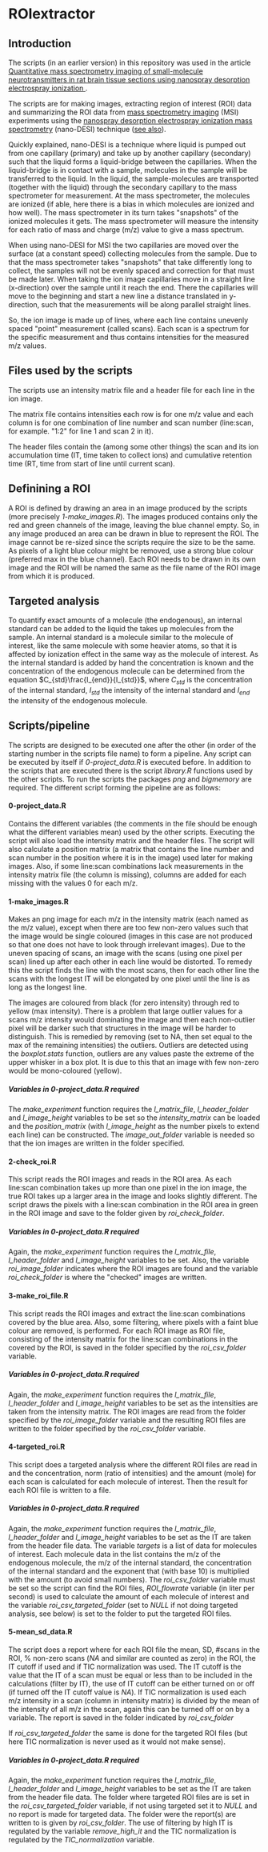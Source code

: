 # ROIextractor

## Introduction
The scripts (in an earlier version) in this repository was used in the article [Quantitative mass spectrometry imaging of small-molecule neurotransmitters in rat brain tissue sections using nanospray desorption electrospray ionization ](http://pubs.rsc.org/en/content/articlelanding/2016/an/c5an02620b#!divAbstract).

The scripts are for making images, extracting region of interest (ROI) data and summarizing the ROI data from [mass spectrometry imaging](https://en.wikipedia.org/wiki/Mass_spectrometry_imaging) (MSI) experiments using the [nanospray desorption electrospray 
ionization mass spectrometry](http://imaging.pnnl.gov/projects/posters/2013/2_2JLaskin_2013_fin.pdf) (nano-DESI) technique ([see also](https://www.emsl.pnl.gov/emslweb/news/birth-nanodesi)).

Quickly explained, nano-DESI is a technique where liquid is pumped out from one capillary (primary) and take up by another capillary (secondary) such that the liquid forms a liquid-bridge between the capillaries. When the liquid-bridge is in contact with a sample, molecules in the sample will be transferred to the liquid. In the liquid, the sample-molecules are transported (together with the liquid) through the secondary capillary to the mass spectrometer for measurement. At the mass spectrometer, the molecules are ionized (if able, here there is a bias in which molecules are ionized and how well). The mass spectrometer in its turn takes "snapshots" of the ionized molecules it gets.
The mass spectrometer will measure the intensity for each ratio of mass and charge (m/z) value to give a mass spectrum.

When using nano-DESI for MSI the two capillaries are moved over the surface (at a constant speed) collecting molecules from the sample. Due to that the mass spectrometer takes "snapshots" that take differently long to collect, the samples will not be evenly spaced and correction for that must be made later. When taking the ion image capillaries move in a straight line (x-direction) over the sample until it reach the end. There the capillaries will move to the beginning and start a new line a distance translated in y-direction, such that the measurements will be along parallel straight lines.

So, the ion image is made up of lines, where each line contains unevenly spaced "point" measurement (called scans). Each scan is a spectrum for the specific measurement and thus contains intensities for the measured m/z values.


## Files used by the scripts

The scripts use an intensity matrix file and a header file for each line in the ion image.

The matrix file contains intensities each row is for one m/z value and each column is for one combination of line number and scan number (line:scan, for example. "1:2" for line 1 and scan 2 in it).

The header files contain the (among some other things) the scan and its ion accumulation time (IT, time taken to collect ions) and cumulative retention time (RT, time from start of line until current scan).


## Definining a ROI
A ROI is defined by drawing an area in an image produced by the scripts (more precisely *1-make_images.R*). The images produced contains only the red and green channels of the image, leaving the blue channel empty. So, in any image produced an area can be drawn in blue to represent the ROI. The image cannot be re-sized since the scripts require the size to be the same. As pixels of a light blue colour might be removed, use a strong blue colour (preferred max in the blue channel).
Each ROI needs to be drawn in its own image and the ROI will be named the same as the file name of the ROI image from which it is produced.


## Targeted analysis
To quantify exact amounts of a molecule (the endogenous), an internal standard can be added to the liquid the takes up molecules from the sample. An internal standard is a molecule similar to the molecule of interest, like the same molecule with some heavier atoms, so that it is affected by ionization effect in the same way as the molecule of interest. As the internal standard is added by hand the concentration is known and the concentration of the endogenous molecule can be determined from the equation $C_{std}\frac{I_{end}}{I_{std}}$, where $C_{std}$ is the concentration of the internal standard, $I_{std}$ the intensity of the internal standard and $I_{end}$ the intensity of the endogenous molecule.


## Scripts/pipeline

The scripts are designed to be executed one after the other (in order of the starting number in the scripts file name) to form a pipeline. Any script can be executed by itself if *0-project_data.R* is executed before. In addition to the scripts that are executed there is the script *library.R* functions used by the other scripts. To run the scripts the packages *png* and *bigmemory* are required. The different script forming the pipeline are as follows:

#### 0-project_data.R
Contains the different variables (the comments in the file should be enough what the different variables mean) used by the other scripts. Executing the script will also load the intensity matrix and the header files. The script will also calculate a position matrix (a matrix that contains the line number and scan number in the position where it is in the image) used later for making images. Also, if some line:scan combinations lack measurements in the intensity matrix file (the column is missing), columns are added for each missing with the values 0 for each m/z.

#### 1-make_images.R
Makes an png image for each m/z in the intensity matrix (each named as the m/z value), except when there are too few non-zero values such that the image would be single coloured (images in this case are not produced so that one does not have to look through irrelevant images). Due to the uneven spacing of scans, an image with the scans (using one pixel per scan) lined up after each other in each line would be distorted. To remedy this the script finds the line with the most scans, then for each other line the scans with the longest IT will be elongated by one pixel until the line is as long as the longest line.

The images are coloured from black (for zero intensity) through red to yellow (max intensity). There is a problem that large outlier values for a scans m/z intensity would dominating the image and then each non-outlier pixel will be darker such that structures in the image will be harder to distinguish. This is remedied by removing (set to NA, then set equal to the max of the remaining intensities) the outliers. Outliers are detected using the *boxplot.stats* function, outliers are any values paste the extreme of the upper whisker in a box plot. It is due to this that an image with few non-zero would be mono-coloured (yellow).

##### Variables in 0-project_data.R required

The *make_experiment* function requires the *l_matrix_file*, *l_header_folder* and *l_image_height* variables to be set so the *intensity_matrix* can be loaded and the *position_matrix* (with *l_image_height* as the number pixels to extend each line) can be constructed. The *image_out_folder* variable is needed so that the ion images are written in the folder specified.


#### 2-check_roi.R
This script reads the ROI images and reads in the ROI area. As each line:scan combination takes up more than one pixel in the ion image, the true ROI takes up a larger area in the image and looks slightly different. The script draws the pixels with a line:scan combination in the ROI area in green in the ROI image and save to the folder given by *roi_check_folder*.

##### Variables in 0-project_data.R required
Again, the *make_experiment* function requires the *l_matrix_file*, *l_header_folder* and *l_image_height* variables to be set. Also, the variable *roi_image_folder* indicates where the ROI images are found and the variable *roi_check_folder* is where the "checked" images are written.


#### 3-make_roi_file.R
This script reads the ROI images and extract the line:scan combinations covered by the blue area. Also, some filtering, where pixels with a faint blue colour are removed, is performed. For each ROI image as ROI file, consisting of the intensity matrix for the line:scan combinations in the covered by the ROI, is saved in the folder specified by the *roi_csv_folder* variable.

##### Variables in 0-project_data.R required
Again, the *make_experiment* function requires the *l_matrix_file*, *l_header_folder* and *l_image_height* variables to be set as the intensities are taken from the intensity matrix. The ROI images are read from the folder specified by the *roi_image_folder* variable and the resulting ROI files are written to the folder specified by the *roi_csv_folder* variable.


#### 4-targeted_roi.R
This script does a targeted analysis where the different ROI files are read in and the concentration, norm (ratio of intensities) and the amount (mole) for each scan is calculated for each molecule of interest. Then the result for each ROI file is written to a file.

##### Variables in 0-project_data.R required
Again, the *make_experiment* function requires the *l_matrix_file*, *l_header_folder* and *l_image_height* variables to be set as the IT are taken from the header file data.
The variable *targets* is a list of data for molecules of interest. Each molecule data in the list contains the m/z of the endogenous molecule, the m/z of the internal standard, the concentration of the internal standard and the exponent that (with base 10) is multiplied with the amount (to avoid small numbers). The *roi_csv_folder* variable must be set so the script can find the ROI files, *ROI_flowrate* variable (in liter per second) is used to calculate the amount of each molecule of interest and the variable *roi_csv_targeted_folder* (set to *NULL* if not doing targeted analysis, see below) is set to the folder to put the targeted ROI files.


#### 5-mean_sd_data.R
The script does a report where for each ROI file the mean, SD, #scans in the ROI, % non-zero scans (*NA* and similar are counted as zero) in the ROI, the IT cutoff if used and if TIC normalization was used.
The IT cutoff is the value that the IT of a scan must be equal or less than to be included in the calculations (filter by IT), the use of IT cutoff can be either turned on or off (if turned off the IT cutoff value is *NA*). If TIC normalization is used each m/z intensity in a scan (column in intensity matrix) is divided by the mean of the intensity of all m/z in the scan, again this can be turned off or on by a variable. The report is saved in the folder indicated by *roi_csv_folder*

If *roi_csv_targeted_folder* the same is done for the targeted ROI files (but here TIC normalization is never used as it would not make sense).



##### Variables in 0-project_data.R required
Again, the *make_experiment* function requires the *l_matrix_file*, *l_header_folder* and *l_image_height* variables to be set as the IT are taken from the header file data. The folder where targeted ROI files are is set in the *roi_csv_targeted_folder* variable, if not using targeted set it to *NULL* and no report is made for targeted data. The folder were the report(s) are written to is given by *roi_csv_folder*. The use of filtering by high IT is regulated by the variable *remove_high_it* and the TIC normalization is regulated by the *TIC_normalization* variable.